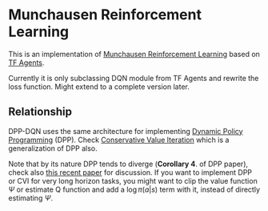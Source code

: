 # Munchausen Reinforcement Learning

This is an implementation of [Munchausen Reinforcement Learning](https://arxiv.org/abs/2007.14430) based on [TF Agents](https://github.com/tensorflow/agents).

Currently it is only subclassing DQN module from TF Agents and rewrite the loss function. Might extend to a complete version later.

## Relationship
DPP-DQN uses the same architecture for implementing [Dynamic Policy Programming](https://jmlr.org/papers/volume13/azar12a/azar12a.pdf) (DPP). Check [Conservative Value Iteration](http://proceedings.mlr.press/v89/kozuno19a/kozuno19a.pdf) which is a generalization of DPP also.

Note that by its nature DPP tends to diverge (**Corollary 4**. of DPP paper), check also [this recent paper](https://arxiv.org/abs/1910.09322) for discussion. If you want to implement DPP or CVI for very long horizon tasks, you might want to clip the value function $\Psi$ or estimate Q function and add a $\log\pi(a|s)$ term with it, instead of directly estimating $\Psi$.
